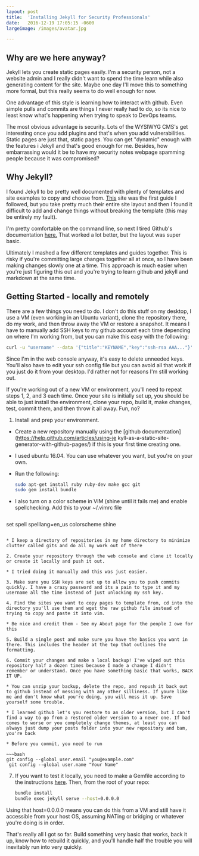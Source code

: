 ```yaml
---
layout:	post
title:  'Installing Jekyll for Security Professionals'
date:   2016-12-19 17:05:15 -0600
largeimage: /images/avatar.jpg

---
```


## Why are we here anyway?

Jekyll lets you create static pages easily. I'm a security person, not a website admin and I really didn't want to spend the time learn while also generating content for the site. Maybe one day I'll move this to something more formal, but this really seems to do well enough for now.

One advantage of this style is learning how to interact with github. Even simple pulls and commits are things I never really had to do, so its nice to least know what's happening when trying to speak to DevOps teams.

The most obvious advantage is security. Lots of the WYSIWYG CMS's get interesting once you add plugins and that's when you add vulnerabilities. Static pages are just that, static pages. You can get "dynamic" enough with the features i Jekyll and that's good enough for me. Besides, how embarrassing would it be to have my security notes webpage spamming people because it was compromised?

## Why Jekyll?

I found Jekyll to be pretty well documented with plenty of templates and site examples to copy and choose from. [This](https://www.smashingmagazine.com/2014/08/build-blog-jekyll-github-pages/) site was the first guide I followed, but you take pretty much their entire site layout and then I found it difficult to add and change things without breaking the template \(this may be entirely my fault\).

I'm pretty comfortable on the command line, so next I tired Github's documentation [here.](https://help.github.com/articles/using-jekyll-as-a-static-site-generator-with-github-pages/) That worked a lot better, but the layout was super basic.

Ultimately I mashed a few different templates and guides together. This is risky if you're committing large changes together all at once, so I have been making changes slowly one at a time. This approach is much easier when you're just figuring this out and you're trying to learn github and jekyll and markdown at the same time.

## Getting Started - locally and remotely

There are a few things you need to do. I don't do this stuff on my desktop, I use a VM \(even working in an Ubuntu variant\), clone the repository there, do my work, and then throw away the VM or restore a snapshot. It means I have to manually add SSH keys to my github account each time depending on where I'm working from, but you can make this easy with the following:

~~~bash
curl -u "username" --data '{"title":"KEYNAME","key":"ssh-rsa AAA..."}' https://api.github.com/user/keys 
~~~

Since I'm in the web console anyway, it's easy to delete unneeded keys. You'll also have to edit your ssh config file but you can avoid all that work if you just do it from your desktop. I'd rather not for reasons I'm still working out.  

If you're working out of a new VM or environment, you'll need to repeat steps 1, 2, and 3 each time. Once your site is initially set up, you should be able to just install the environment, clone your repo, build it, make changes, test, commit them, and then throw it all away. Fun, no?

1. Install and prep your environment.

 * Create a new repository manually using the [github documentation](<https://help.github.com/articles/using-je>
kyll-as-a-static-site-generator-with-github-pages/) if this is your first time creating one.

 * I used ubuntu 16.04. You can use whatever you want, but you're on your own.

 * Run the following:

   ~~~bash
   sudo apt-get install ruby ruby-dev make gcc git
   sudo gem install bundle
   ~~~

 * I also turn on a color scheme in VIM \(shine until it fails me\) and enable spellchecking. Add this to your ~/.vimrc file

   ~~~bash
 set spell spelllang=en_us
 colorscheme shine
   ~~~

 * I keep a directory of repositories in my home directory to minimize clutter called gits and do all my work out of there

2. Create your repository through the web console and clone it locally or create it locally and push it out.

 * I tried doing it manually and this was just easier.

3. Make sure you SSH keys are set up to allow you to push commits quickly. I have a crazy password and its a pain to type it and my username all the time instead of just unlocking my ssh key.  

4. Find the sites you want to copy pages to template from, cd into the directory you'll use them and wget the raw github file instead of trying to copy and paste it into vim.

 * Be nice and credit them - See my About page for the people I owe for this

5. Build a single post and make sure you have the basics you want in there. This includes the header at the top that outlines the formatting.

6. Commit your changes and make a local backup! I've wiped out this repository half a dozen times because I made a change I didn't remember or understand. Once you have something basic that works, BACK IT UP.

 * You can unzip your backup, delete the repo, and repush it back out to github instead of messing with any other silliness. If youre like me and don't know what you're doing, you will mess it up. Save yourself some trouble.
 
 * I learned github let's you restore to an older version, but I can't find a way to go from a restored older version to a newer one. If bad comes to worse or you completely change themes, at least you can always just dump your posts folder into your new repository and bam, you're back
 
 * Before you commit, you need to run
 
   ~~~bash
   git config --global user.email "you@example.com"
    git config --global user.name "Your Name"
   ~~~

7. If you want to test it locally, you need to make a Gemfile according to the instructions [here](https://help.github.com/articles/using-jekyll-as-a-static-site-generator-with-github-pages/). Then, from the root of your repo:

   ~~~bash
   bundle install
   bundle exec jekyll serve --host=0.0.0.0
   ~~~

Using that host=0.0.0.0 means you can do this from a VM and still have it accessible from your host OS, assuming NATing or bridging or whatever you're doing is in order.

That's really all I got so far. Build something very basic that works, back it up, know how to rebuild it quickly, and you'll handle half the trouble you will inevitably run into very quickly.

